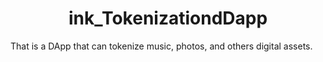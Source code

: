 <h1 align="center">ink_TokenizationdDapp</h1>
That is a DApp that can tokenize music, photos, and others digital assets.
